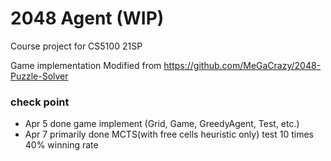 # 2048 Agent (WIP)

Course project for CS5100 21SP

Game implementation Modified from https://github.com/MeGaCrazy/2048-Puzzle-Solver

### check point
- Apr 5 done game implement (Grid, Game, GreedyAgent, Test, etc.)
- Apr 7 primarily done MCTS(with free cells heuristic only) test 10 times 40% winning rate